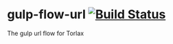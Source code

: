 # gulp-flow-url [![Build Status](https://travis-ci.org/yinone/gulp-flow-url.svg?branch=master)](https://travis-ci.org/yinone/gulp-flow-url)
The gulp url flow for Torlax
